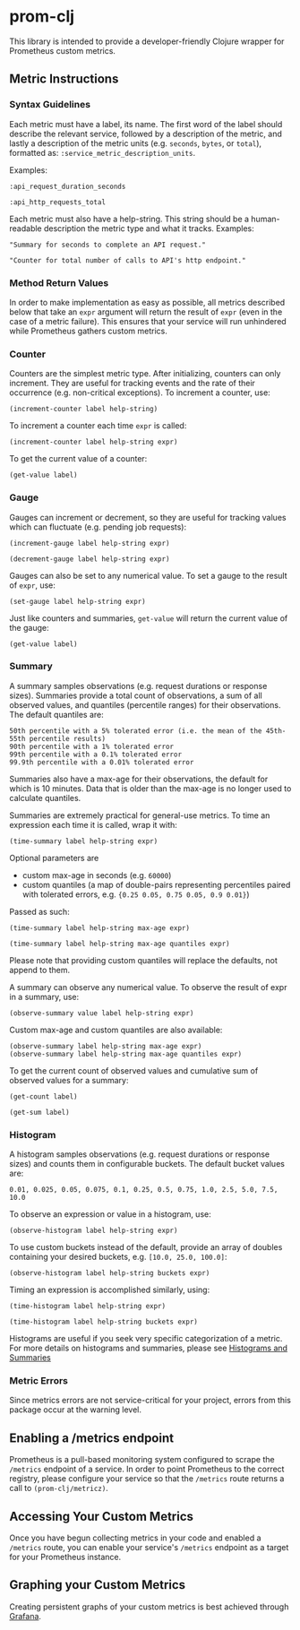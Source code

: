 # prom-clj

This library is intended to provide a developer-friendly Clojure wrapper for Prometheus custom metrics.

## Metric Instructions

### Syntax Guidelines

Each metric must have a label, its name. The first word of the label should describe the relevant service, followed by a
description of the metric, and lastly a description of the metric units (e.g. `seconds`, `bytes`, or `total`),
formatted as: ```:service_metric_description_units```.

Examples:
	
	:api_request_duration_seconds

	:api_http_requests_total

Each metric must also have a help-string. This string should be a human-readable description the metric type and what
it tracks.
Examples:

    "Summary for seconds to complete an API request." 
    
    "Counter for total number of calls to API's http endpoint."
    
### Method Return Values

In order to make implementation as easy as possible, all metrics described below that take an `expr` argument will
return the result of `expr` (even in the case of a metric failure). This ensures that your service will run unhindered
while Prometheus gathers custom metrics.
    
### Counter

Counters are the simplest metric type. After initializing, counters can only increment. 
They are useful for tracking events and the rate of their occurrence (e.g. non-critical exceptions). 
To increment a counter, use:

    (increment-counter label help-string)
    
To increment a counter each time `expr` is called:

	(increment-counter label help-string expr)

To get the current value of a counter:

	(get-value label)

### Gauge

Gauges can increment or decrement, so they are useful for tracking values which can fluctuate (e.g. pending job requests):

	(increment-gauge label help-string expr)

	(decrement-gauge label help-string expr)
	
Gauges can also be set to any numerical value. To set a gauge to the result of `expr`, use:

	(set-gauge label help-string expr)

Just like counters and summaries, `get-value` will return the current value of the gauge:

	(get-value label)


### Summary

A summary samples observations (e.g. request durations or response sizes). Summaries provide a total count of 
observations, a sum of all observed values, and quantiles (percentile ranges) for their observations. 
The default quantiles are: 

    50th percentile with a 5% tolerated error (i.e. the mean of the 45th-55th percentile results)
    90th percentile with a 1% tolerated error
    99th percentile with a 0.1% tolerated error
    99.9th percentile with a 0.01% tolerated error
 
Summaries also have a max-age for their observations, the default for which is 10 minutes. Data that is older than
the max-age is no longer used to calculate quantiles.
    
Summaries are extremely practical for general-use metrics. To time an expression each time it is called, wrap it with:

	(time-summary label help-string expr)

Optional parameters are 
* custom max-age in seconds (e.g. `60000`)
* custom quantiles 
 (a map of double-pairs representing percentiles paired with tolerated errors, e.g. `{0.25 0.05, 0.75 0.05, 0.9 0.01}`)

Passed as such:

    (time-summary label help-string max-age expr)
    
    (time-summary label help-string max-age quantiles expr)

Please note that providing custom quantiles will replace the defaults, not append to them.
  
A summary can observe any numerical value. To observe the result of expr in a summary, use:

	(observe-summary value label help-string expr)

Custom max-age and custom quantiles are also available:

    (observe-summary label help-string max-age expr)
    (observe-summary label help-string max-age quantiles expr)
    
To get the current count of observed values and cumulative sum of observed values for a summary:

	(get-count label)
	
	(get-sum label)

### Histogram

A histogram samples observations (e.g. request durations or response sizes) and counts them in configurable buckets. 
The default bucket values are:
    
    0.01, 0.025, 0.05, 0.075, 0.1, 0.25, 0.5, 0.75, 1.0, 2.5, 5.0, 7.5, 10.0
    
To observe an expression or value in a histogram, use:
    
    (observe-histogram label help-string expr)

To use custom buckets instead of the default, provide an array of doubles containing your desired buckets,
e.g. `[10.0, 25.0, 100.0]`:

    (observe-histogram label help-string buckets expr)


Timing an expression is accomplished similarly, using:
    
    (time-histogram label help-string expr)
    
    (time-histogram label help-string buckets expr)
      
Histograms are useful if you seek very specific categorization of a metric. For more details on histograms and summaries,
please see [Histograms and Summaries](https://prometheus.io/docs/practices/histograms/)

### Metric Errors

Since metrics errors are not service-critical for your project, errors from this package occur at the warning level.

## Enabling a /metrics endpoint

Prometheus is a pull-based monitoring system configured to scrape the `/metrics` endpoint of a service. In order to point
Prometheus to the correct registry, please configure your service so that the `/metrics` route returns a call to 
`(prom-clj/metricz)`.

## Accessing Your Custom Metrics

Once you have begun collecting metrics in your code and enabled a `/metrics` route,
you can enable your service's `/metrics` endpoint as a target for your Prometheus instance.

## Graphing your Custom Metrics

Creating persistent graphs of your custom metrics is best achieved through 
[Grafana](https://prometheus.io/docs/visualization/grafana/).





